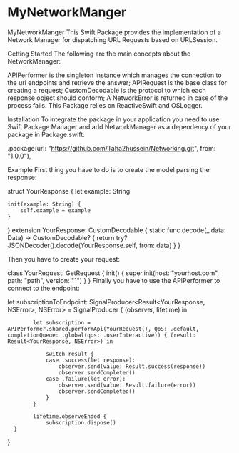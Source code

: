 # MyNetworkManger

MyNetworkManger
This Swift Package provides the implementation of a Network Manager for dispatching URL Requests based on URLSession.

Getting Started
The following are the main concepts about the NetworkManager:

APIPerformer is the singleton instance which manages the connection to the url endpoints and retrieve the answer;
APIRequest is the base class for creating a request;
CustomDecodable is the protocol to which each response object should conform;
A NetworkError is returned in case of the process fails.
This Package relies on ReactiveSwift and OSLogger.

Installation
To integrate the package in your application you need to use Swift Package Manager and add NetworkManager as a dependency of your package in Package.swift:

.package(url: "https://github.com/Taha2hussein/Networking.git", from: "1.0.0"),

Example
First thing you have to do is to create the model parsing the response:

struct YourResponse {
    let example: String
    
    init(example: String) {
        self.example = example
    }
}
extension YourResponse: CustomDecodable {
    static func decode(_ data: Data) -> CustomDecodable? {
        return try? JSONDecoder().decode(YourResponse.self, from: data)
    }
}

Then you have to create your request:

class YourRequest: GetRequest<YourResponse> {
    init() {
        super.init(host: "yourhost.com", path: "path", version: "1")
    }
}
Finally you have to use the APIPerformer to connect to the endpoint:

let subscriptionToEndpoint: SignalProducer<Result<YourResponse, NSError>, NSError> = SignalProducer {
            (observer, lifetime) in
            
            let subscription = APIPerformer.shared.performApi(YourRequest(), QoS: .default, completionQueue: .global(qos: .userInteractive)) { (result: Result<YourResponse, NSError>) in
                
                switch result {
                case .success(let response):
                    observer.send(value: Result.success(response))
                    observer.sendCompleted()
                case .failure(let error):
                    observer.send(value: Result.failure(error))
                    observer.sendCompleted()
                }
            }
            
            lifetime.observeEnded {
                subscription.dispose()
      }
}
